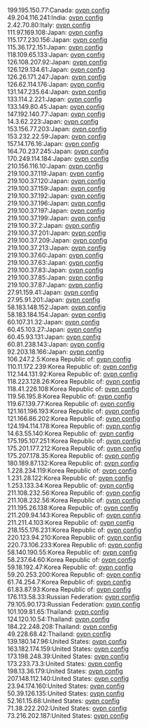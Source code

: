199.195.150.77:Canada: [ovpn config](vpn/199_195_150_77.ovpn)  
49.204.116.241:India: [ovpn config](vpn/49_204_116_241.ovpn)  
2.42.70.80:Italy: [ovpn config](vpn/2_42_70_80.ovpn)  
111.97.169.108:Japan: [ovpn config](vpn/111_97_169_108.ovpn)  
115.177.230.156:Japan: [ovpn config](vpn/115_177_230_156.ovpn)  
115.36.172.151:Japan: [ovpn config](vpn/115_36_172_151.ovpn)  
118.109.65.133:Japan: [ovpn config](vpn/118_109_65_133.ovpn)  
126.108.207.92:Japan: [ovpn config](vpn/126_108_207_92.ovpn)  
126.129.134.61:Japan: [ovpn config](vpn/126_129_134_61.ovpn)  
126.26.171.247:Japan: [ovpn config](vpn/126_26_171_247.ovpn)  
126.62.114.176:Japan: [ovpn config](vpn/126_62_114_176.ovpn)  
131.147.235.64:Japan: [ovpn config](vpn/131_147_235_64.ovpn)  
133.114.2.221:Japan: [ovpn config](vpn/133_114_2_221.ovpn)  
133.149.80.45:Japan: [ovpn config](vpn/133_149_80_45.ovpn)  
147.192.140.77:Japan: [ovpn config](vpn/147_192_140_77.ovpn)  
14.3.62.223:Japan: [ovpn config](vpn/14_3_62_223.ovpn)  
153.156.77.203:Japan: [ovpn config](vpn/153_156_77_203.ovpn)  
153.232.22.59:Japan: [ovpn config](vpn/153_232_22_59.ovpn)  
157.14.176.16:Japan: [ovpn config](vpn/157_14_176_16.ovpn)  
164.70.237.245:Japan: [ovpn config](vpn/164_70_237_245.ovpn)  
170.249.114.184:Japan: [ovpn config](vpn/170_249_114_184.ovpn)  
210.156.116.10:Japan: [ovpn config](vpn/210_156_116_10.ovpn)  
219.100.37.119:Japan: [ovpn config](vpn/219_100_37_119.ovpn)  
219.100.37.120:Japan: [ovpn config](vpn/219_100_37_120.ovpn)  
219.100.37.159:Japan: [ovpn config](vpn/219_100_37_159.ovpn)  
219.100.37.192:Japan: [ovpn config](vpn/219_100_37_192.ovpn)  
219.100.37.196:Japan: [ovpn config](vpn/219_100_37_196.ovpn)  
219.100.37.197:Japan: [ovpn config](vpn/219_100_37_197.ovpn)  
219.100.37.199:Japan: [ovpn config](vpn/219_100_37_199.ovpn)  
219.100.37.2:Japan: [ovpn config](vpn/219_100_37_2.ovpn)  
219.100.37.201:Japan: [ovpn config](vpn/219_100_37_201.ovpn)  
219.100.37.209:Japan: [ovpn config](vpn/219_100_37_209.ovpn)  
219.100.37.213:Japan: [ovpn config](vpn/219_100_37_213.ovpn)  
219.100.37.60:Japan: [ovpn config](vpn/219_100_37_60.ovpn)  
219.100.37.63:Japan: [ovpn config](vpn/219_100_37_63.ovpn)  
219.100.37.83:Japan: [ovpn config](vpn/219_100_37_83.ovpn)  
219.100.37.85:Japan: [ovpn config](vpn/219_100_37_85.ovpn)  
219.100.37.87:Japan: [ovpn config](vpn/219_100_37_87.ovpn)  
27.91.159.41:Japan: [ovpn config](vpn/27_91_159_41.ovpn)  
27.95.91.201:Japan: [ovpn config](vpn/27_95_91_201.ovpn)  
58.183.148.152:Japan: [ovpn config](vpn/58_183_148_152.ovpn)  
58.183.184.154:Japan: [ovpn config](vpn/58_183_184_154.ovpn)  
60.107.31.32:Japan: [ovpn config](vpn/60_107_31_32.ovpn)  
60.45.103.27:Japan: [ovpn config](vpn/60_45_103_27.ovpn)  
60.45.93.131:Japan: [ovpn config](vpn/60_45_93_131.ovpn)  
60.81.238.143:Japan: [ovpn config](vpn/60_81_238_143.ovpn)  
92.203.18.166:Japan: [ovpn config](vpn/92_203_18_166.ovpn)  
106.247.2.5:Korea Republic of: [ovpn config](vpn/106_247_2_5.ovpn)  
110.11.172.239:Korea Republic of: [ovpn config](vpn/110_11_172_239.ovpn)  
112.144.131.92:Korea Republic of: [ovpn config](vpn/112_144_131_92.ovpn)  
118.223.128.26:Korea Republic of: [ovpn config](vpn/118_223_128_26.ovpn)  
118.41.226.108:Korea Republic of: [ovpn config](vpn/118_41_226_108.ovpn)  
119.56.195.8:Korea Republic of: [ovpn config](vpn/119_56_195_8.ovpn)  
119.67.139.77:Korea Republic of: [ovpn config](vpn/119_67_139_77.ovpn)  
121.161.196.193:Korea Republic of: [ovpn config](vpn/121_161_196_193.ovpn)  
121.166.86.202:Korea Republic of: [ovpn config](vpn/121_166_86_202.ovpn)  
124.194.114.178:Korea Republic of: [ovpn config](vpn/124_194_114_178.ovpn)  
14.63.55.140:Korea Republic of: [ovpn config](vpn/14_63_55_140.ovpn)  
175.195.107.251:Korea Republic of: [ovpn config](vpn/175_195_107_251.ovpn)  
175.201.177.212:Korea Republic of: [ovpn config](vpn/175_201_177_212.ovpn)  
175.207.178.35:Korea Republic of: [ovpn config](vpn/175_207_178_35.ovpn)  
180.189.87.132:Korea Republic of: [ovpn config](vpn/180_189_87_132.ovpn)  
1.228.234.119:Korea Republic of: [ovpn config](vpn/1_228_234_119.ovpn)  
1.231.28.122:Korea Republic of: [ovpn config](vpn/1_231_28_122.ovpn)  
1.253.133.34:Korea Republic of: [ovpn config](vpn/1_253_133_34.ovpn)  
211.108.232.56:Korea Republic of: [ovpn config](vpn/211_108_232_56.ovpn)  
211.108.232.56:Korea Republic of: [ovpn config](vpn/211_108_232_56.ovpn)  
211.195.26.138:Korea Republic of: [ovpn config](vpn/211_195_26_138.ovpn)  
211.209.94.143:Korea Republic of: [ovpn config](vpn/211_209_94_143.ovpn)  
211.211.4.103:Korea Republic of: [ovpn config](vpn/211_211_4_103.ovpn)  
218.155.176.231:Korea Republic of: [ovpn config](vpn/218_155_176_231.ovpn)  
220.123.94.210:Korea Republic of: [ovpn config](vpn/220_123_94_210.ovpn)  
220.73.106.233:Korea Republic of: [ovpn config](vpn/220_73_106_233.ovpn)  
58.140.190.55:Korea Republic of: [ovpn config](vpn/58_140_190_55.ovpn)  
58.237.64.60:Korea Republic of: [ovpn config](vpn/58_237_64_60.ovpn)  
59.18.192.47:Korea Republic of: [ovpn config](vpn/59_18_192_47.ovpn)  
59.20.253.200:Korea Republic of: [ovpn config](vpn/59_20_253_200.ovpn)  
61.74.254.7:Korea Republic of: [ovpn config](vpn/61_74_254_7.ovpn)  
61.83.87.93:Korea Republic of: [ovpn config](vpn/61_83_87_93.ovpn)  
176.113.58.33:Russian Federation: [ovpn config](vpn/176_113_58_33.ovpn)  
79.105.90.173:Russian Federation: [ovpn config](vpn/79_105_90_173.ovpn)  
101.109.81.65:Thailand: [ovpn config](vpn/101_109_81_65.ovpn)  
124.120.10.54:Thailand: [ovpn config](vpn/124_120_10_54.ovpn)  
184.22.248.208:Thailand: [ovpn config](vpn/184_22_248_208.ovpn)  
49.228.68.42:Thailand: [ovpn config](vpn/49_228_68_42.ovpn)  
139.180.147.96:United States: [ovpn config](vpn/139_180_147_96.ovpn)  
163.182.174.159:United States: [ovpn config](vpn/163_182_174_159.ovpn)  
173.198.248.39:United States: [ovpn config](vpn/173_198_248_39.ovpn)  
173.233.73.3:United States: [ovpn config](vpn/173_233_73_3.ovpn)  
198.13.36.179:United States: [ovpn config](vpn/198_13_36_179.ovpn)  
207.148.112.140:United States: [ovpn config](vpn/207_148_112_140.ovpn)  
23.94.174.160:United States: [ovpn config](vpn/23_94_174_160.ovpn)  
50.39.126.135:United States: [ovpn config](vpn/50_39_126_135.ovpn)  
52.161.15.68:United States: [ovpn config](vpn/52_161_15_68.ovpn)  
71.38.222.202:United States: [ovpn config](vpn/71_38_222_202.ovpn)  
73.216.202.187:United States: [ovpn config](vpn/73_216_202_187.ovpn)  
